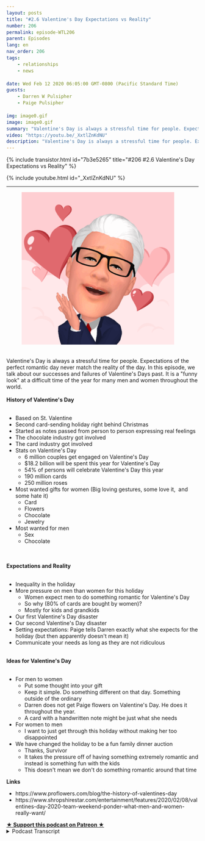 ```yaml
---
layout: posts
title: "#2.6 Valentine's Day Expectations vs Reality"
number: 206
permalink: episode-WTL206
parent: Episodes
lang: en
nav_order: 206
tags:
    - relationships
    - news

date: Wed Feb 12 2020 06:05:00 GMT-0800 (Pacific Standard Time)
guests:
    - Darren W Pulsipher
    - Paige Pulsipher

img: image0.gif
image: image0.gif
summary: "Valentine's Day is always a stressful time for people. Expectations of the perfect romantic day never match the reality of the day. In this episode, we talk about our successes and failures of Valentine's Days past. It is a funny look at a difficult time of the year for many men and women throughout the world."
video: "https://youtu.be/_XxtlZnKdNU"
description: "Valentine's Day is always a stressful time for people. Expectations of the perfect romantic day never match the reality of the day. In this episode, we talk about our successes and failures of Valentine's Days past. It is a funny look at a difficult time of the year for many men and women throughout the world."
---
```


<div>
{% include transistor.html id="7b3e5265" title="#206 #2.6 Valentine's Day Expectations vs Reality" %}

{% include youtube.html id="_XxtlZnKdNU" %}
</div>

---

<html><head></head><body><div><figure data-trix-attachment="{&quot;contentType&quot;:&quot;image&quot;,&quot;height&quot;:400,&quot;url&quot;:&quot;https://1.bp.blogspot.com/-ujvqv_-uQf4/XkN61caEEVI/AAAAAAAFLNs/OZQHhHESYmAOFdPkJ72-g5f4nSloWJqKQCKgBGAsYHg/s400/MyEmoji_180908_150021_39.gif&quot;,&quot;width&quot;:400}" data-trix-content-type="image" class="attachment attachment--preview"><img src="./image0.gif" width="400" height="400"><figcaption class="attachment__caption"></figcaption></figure></div><div><br></div><div>Valentine's Day is always a stressful time for people. Expectations of the perfect romantic day never match the reality of the day. In this episode, we talk about our successes and failures of Valentine's Days past. It is a "funny look" at a difficult time of the year for many men and women throughout the world.</div><div><strong><br>History of Valentine's Day<br></strong><br></div><ul><li>Based on St. Valentine</li><li>Second card-sending holiday right behind Christmas</li><li>Started as notes passed from person to person expressing real feelings</li><li>The chocolate industry got involved</li><li>The card industry got involved</li><li>Stats on Valentine's Day<ul><li>6 million couples get engaged on Valentine's Day&nbsp;</li><li>$18.2 billion will be spent this year for Valentine's Day</li><li>54% of persons will celebrate Valentine's Day this year</li><li>190 million cards</li><li>250 million roses</li></ul></li><li>Most wanted gifts for women (Big loving gestures, some love it,&nbsp; and some hate it)<ul><li>Card</li><li>Flowers</li><li>Chocolate</li><li>Jewelry</li></ul></li><li>Most wanted for men&nbsp;<ul><li>Sex</li><li>Chocolate</li></ul></li></ul><div><br></div><div><strong><br>Expectations and Reality<br></strong><br></div><ul><li>Inequality in the holiday</li><li>More pressure on men than women for this holiday<ul><li>Women expect men to do something romantic for Valentine's Day</li><li>So why (80% of cards are bought by women)?</li><li>Mostly for kids and grandkids</li></ul></li><li>Our first Valentine's Day disaster</li><li>Our second Valentine's Day disaster</li><li>Setting expectations: Paige tells Darren exactly what she expects for the holiday (but then apparently doesn't mean it)</li><li>Communicate your needs as long as they are not ridiculous</li></ul><div><strong><br>Ideas for Valentine's Day<br></strong><br></div><ul><li>For men to women&nbsp;<ul><li>Put some thought into your gift</li><li>Keep it simple. Do something different on that day. Something outside of the ordinary</li><li>Darren does not get Paige flowers on Valentine's Day. He does it throughout the year.</li><li>A card with a handwritten note might be just what she needs</li></ul></li><li>For women to men<ul><li>I want to just get through this holiday without making her too disappointed</li></ul></li><li>We have changed the holiday to be a fun family dinner auction<ul><li>Thanks, Survivor</li><li>It takes the pressure off of having something extremely romantic and instead is something fun with the kids</li><li>This doesn't mean we don't do something romantic around that time</li></ul></li></ul><div><strong>Links</strong></div><ul><li>https://www.proflowers.com/blog/the-history-of-valentines-day</li><li>https://www.shropshirestar.com/entertainment/features/2020/02/08/valentines-day-2020-team-weekend-ponder-what-men-and-women-really-want/</li></ul>
<strong>
  <a href="https://www.patreon.com/wheresthelemonade" target="_donate" rel="payment" title="★ Support this podcast on Patreon ★">★ Support this podcast on Patreon ★</a>
</strong></body></html>

<details>
<summary> Podcast Transcript </summary>

<p></p>

</details>
